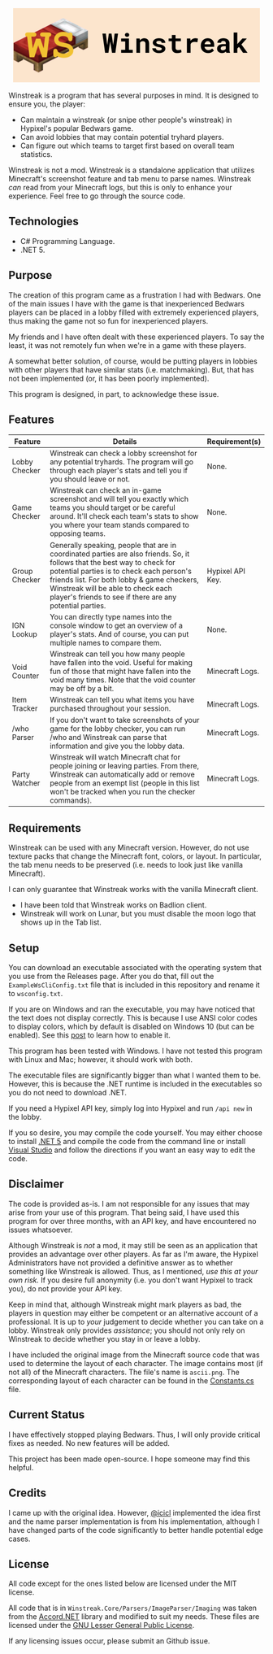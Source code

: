 <p align="center">
  <img src="https://github.com/ewang2002/Winstreak.NET/blob/master/ws_github.png" alt="Winstreak Introduction"/>
</p>

Winstreak is a program that has several purposes in mind. It is designed to ensure you, the player:
- Can maintain a winstreak (or snipe other people's winstreak) in Hypixel's popular Bedwars game. 
- Can avoid lobbies that may contain potential tryhard players.
- Can figure out which teams to target first based on overall team statistics. 

Winstreak is not a mod. Winstreak is a standalone application that utilizes Minecraft's screenshot feature and tab menu to parse names. Winstreak *can* read from your Minecraft logs, but this is only to enhance your experience. Feel free to go through the source code.

## Technologies
- C# Programming Language.
- .NET 5.

## Purpose
The creation of this program came as a frustration I had with Bedwars. One of the main issues I have with the game is that inexperienced Bedwars players can be placed in a lobby filled with extremely experienced players, thus making the game not so fun for inexperienced players.

My friends and I have often dealt with these experienced players. To say the least, it was not remotely fun when we're in a game with these players. 

A somewhat better solution, of course, would be putting players in lobbies with other players that have similar stats (i.e. matchmaking). But, that has not been implemented (or, it has been poorly implemented).

This program is designed, in part, to acknowledge these issue.

## Features
| Feature  | Details | Requirement(s) | 
| ------------- | ------------- | ------------- | 
| Lobby Checker  | Winstreak can check a lobby screenshot for any potential tryhards. The program will go through each player's stats and tell you if you should leave or not. | None. |
| Game Checker  | Winstreak can check an in-game screenshot and will tell you exactly which teams you should target or be careful around. It'll check each team's stats to show you where your team stands compared to opposing teams.  | None. |
| Group Checker | Generally speaking, people that are in coordinated parties are also friends. So, it follows that the best way to check for potential parties is to check each person's friends list. For both lobby & game checkers, Winstreak will be able to check each player's friends to see if there are any potential parties. | Hypixel API Key. | 
| IGN Lookup | You can directly type names into the console window to get an overview of a player's stats. And of course, you can put multiple names to compare them. | None. |
| Void Counter | Winstreak can tell you how many people have fallen into the void. Useful for making fun of those that might have fallen into the void many times. Note that the void counter may be off by a bit. | Minecraft Logs. | 
| Item Tracker | Winstreak can tell you what items you have purchased throughout your session. | Minecraft Logs. |
| /who Parser | If you don't want to take screenshots of your game for the lobby checker, you can run /who and Winstreak can parse that information and give you the lobby data. | Minecraft Logs. | 
| Party Watcher | Winstreak will watch Minecraft chat for people joining or leaving parties. From there, Winstreak can automatically add or remove people from an exempt list (people in this list won't be tracked when you run the checker commands). | Minecraft Logs. |

## Requirements
Winstreak can be used with any Minecraft version. However, do not use texture packs that change the Minecraft font, colors, or layout. In particular, the tab menu needs to be preserved (i.e. needs to look just like vanilla Minecraft).

I can only guarantee that Winstreak works with the vanilla Minecraft client. 
- I have been told that Winstreak works on Badlion client.
- Winstreak will work on Lunar, but you must disable the moon logo that shows up in the Tab list.

## Setup
You can download an executable associated with the operating system that you use from the Releases page. After you do that, fill out the `ExampleWsCliConfig.txt` file that is included in this repository and rename it to `wsconfig.txt`.

If you are on Windows and ran the executable, you may have noticed that the text does not display correctly. This is because I use ANSI color codes to display colors, which by default is disabled on Windows 10 (but can be enabled). See this [post](https://superuser.com/a/1300251) to learn how to enable it.

This program has been tested with Windows. I have not tested this program with Linux and Mac; however, it should work with both.

The executable files are significantly bigger than what I wanted them to be. However, this is because the .NET runtime is included in the executables so you do not need to download .NET. 

If you need a Hypixel API key, simply log into Hypixel and run `/api new` in the lobby.

If you so desire, you may compile the code yourself. You may either choose to install [.NET 5](https://dotnet.microsoft.com/download/dotnet/5.0) and compile the code from the command line or install [Visual Studio](https://visualstudio.microsoft.com/downloads/) and follow the directions if you want an easy way to edit the code.

## Disclaimer
The code is provided as-is. I am not responsible for any issues that may arise from your use of this program. That being said, I have used this program for over three months, with an API key, and have encountered no issues whatsoever.

Although Winstreak is *not* a mod, it may still be seen as an application that provides an advantage over other players. As far as I'm aware, the Hypixel Administrators have not provided a definitive answer as to whether something like Winstreak is allowed. Thus, as I mentioned, *use this at your own risk.* If you desire full anonymity (i.e. you don't want Hypixel to track you), do not provide your API key.

Keep in mind that, although Winstreak might mark players as bad, the players in question may either be competent or an alternative account of a professional. It is up to *your* judgement to decide whether you can take on a lobby. Winstreak only provides *assistance*; you should not only rely on Winstreak to decide whether you stay in or leave a lobby.

I have included the original image from the Minecraft source code that was used to determine the layout of each character. The image contains most (if not all) of the Minecraft characters. The file's name is `ascii.png`. The corresponding layout of each character can be found in the [Constants.cs](https://github.com/ewang2002/Winstreak.NET/blob/master/Winstreak.Core/Parsers/ImageParser/Constants.cs) file.

## Current Status
I have effectively stopped playing Bedwars. Thus, I will only provide critical fixes as needed. No new features will be added.

This project has been made open-source. I hope someone may find this helpful. 

## Credits
I came up with the original idea. However, [@icicl](https://github.com/icicl/) implemented the idea first and the name parser implementation is from his implementation, although I have changed parts of the code significantly to better handle potential edge cases.

## License
All code except for the ones listed below are licensed under the MIT license.

All code that is in `Winstreak.Core/Parsers/ImageParser/Imaging` was taken from the [Accord.NET](https://github.com/accord-net/framework) library and modified to suit my needs. These files are licensed under the [GNU Lesser General Public License](https://github.com/accord-net/framework/blob/development/LICENSE).

If any licensing issues occur, please submit an Github issue.